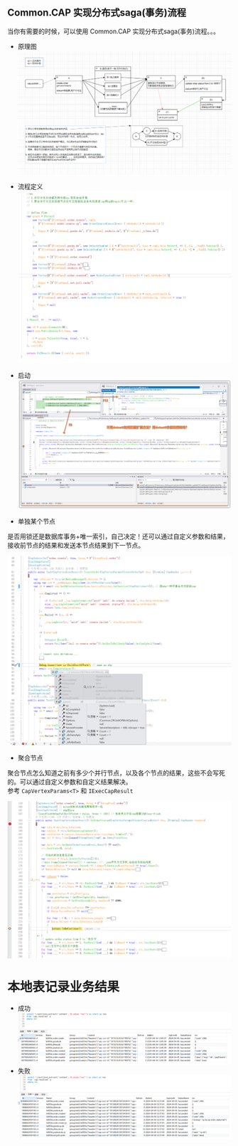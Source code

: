 ## Common.CAP 实现分布式saga(事务)流程

当你有需要的时候，可以使用 Common.CAP 实现分布式saga(事务)流程。。。

* 原理图
![](../media/s-0.png)

* 流程定义
![](../media/s-pub.png)

* 启动
![](../media/sample_for_dotnet8_aop_and_rg.png)

* 单独某个节点

是否用锁还是数据库事务+唯一索引，自己决定！还可以通过自定义参数和结果，接收前节点的结果和发送本节点结果到下一节点。

![](../media/s-1.png)

* 聚合节点

聚合节点怎么知道之前有多少个并行节点，以及各个节点的结果，这些不会写死的。可以通过自定义参数和自定义结果解决。<br>
参考 ```CapVertexParams<T>``` 和 ```IExecCapResult```

![](../media/s-3.png)

# 本地表记录业务结果

- 成功
![](../media/s-ok.png)
- 失败
![](../media/s-fail.png)

